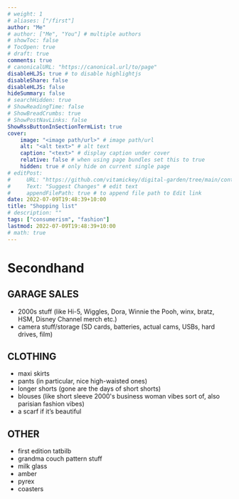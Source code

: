 ```yaml
---
# weight: 1
# aliases: ["/first"]
author: "Me"
# author: ["Me", "You"] # multiple authors
# showToc: false
# TocOpen: true
# draft: true
comments: true
# canonicalURL: "https://canonical.url/to/page"
disableHLJS: true # to disable highlightjs
disableShare: false
disableHLJS: false
hideSummary: false
# searchHidden: true
# ShowReadingTime: false
# ShowBreadCrumbs: true
# ShowPostNavLinks: false
ShowRssButtonInSectionTermList: true
cover:
    image: "<image path/url>" # image path/url
    alt: "<alt text>" # alt text
    caption: "<text>" # display caption under cover
    relative: false # when using page bundles set this to true
    hidden: true # only hide on current single page
# editPost:
#     URL: "https://github.com/vitamickey/digital-garden/tree/main/content"
#     Text: "Suggest Changes" # edit text
#     appendFilePath: true # to append file path to Edit link
date: 2022-07-09T19:48:39+10:00
title: "Shopping list"
# description: ""
tags: ["consumerism", "fashion"]
lastmod: 2022-07-09T19:48:39+10:00
# math: true
---
```


# Secondhand

## GARAGE SALES
- 2000s stuff (like Hi-5, Wiggles, Dora, Winnie the Pooh, winx, bratz, HSM, Disney Channel merch etc.)
- camera stuff/storage (SD cards, batteries, actual cams, USBs, hard drives, film)

## CLOTHING
- maxi skirts
- pants (in particular, nice high-waisted ones)
- longer shorts (gone are the days of short shorts)
- blouses (like short sleeve 2000's business woman vibes sort of, also parisian fashion vibes)
- a scarf if it’s beautiful

## OTHER
- first edition tatbilb
- grandma couch pattern stuff
- milk glass
- amber
- pyrex
- coasters

